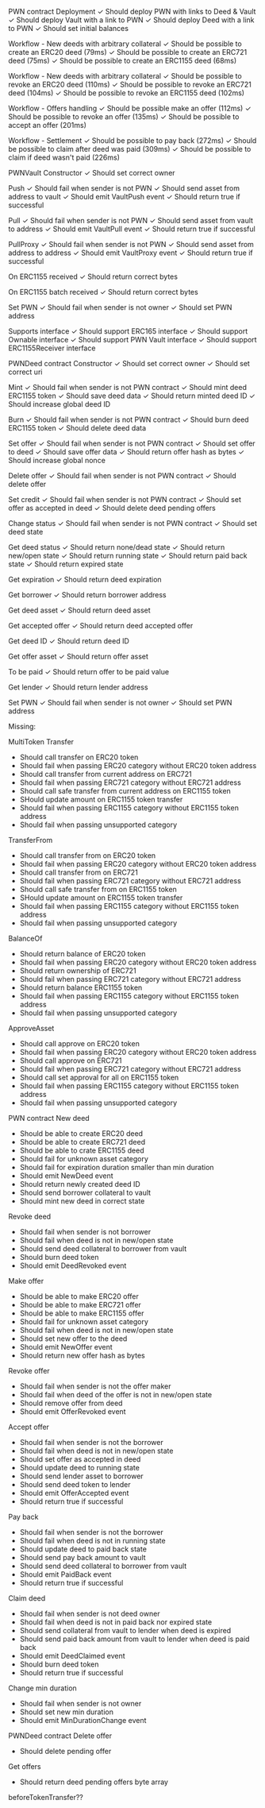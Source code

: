 PWN contract
Deployment
✓ Should deploy PWN with links to Deed & Vault
✓ Should deploy Vault with a link to PWN
✓ Should deploy Deed with a link to PWN
✓ Should set initial balances

Workflow - New deeds with arbitrary collateral
✓ Should be possible to create an ERC20 deed (79ms)
✓ Should be possible to create an ERC721 deed (75ms)
✓ Should be possible to create an ERC1155 deed (68ms)

Workflow - New deeds with arbitrary collateral
✓ Should be possible to revoke an ERC20 deed (110ms)
✓ Should be possible to revoke an ERC721 deed (104ms)
✓ Should be possible to revoke an ERC1155 deed (102ms)

Workflow - Offers handling
✓ Should be possible make an offer (112ms)
✓ Should be possible to revoke an offer (135ms)
✓ Should be possible to accept an offer (201ms)

Workflow - Settlement
✓ Should be possible to pay back (272ms)
✓ Should be possible to claim after deed was paid (309ms)
✓ Should be possible to claim if deed wasn't paid (226ms)


PWNVault
Constructor
✓ Should set correct owner

Push
✓ Should fail when sender is not PWN
✓ Should send asset from address to vault
✓ Should emit VaultPush event
✓ Should return true if successful

Pull
✓ Should fail when sender is not PWN
✓ Should send asset from vault to address
✓ Should emit VaultPull event
✓ Should return true if successful

PullProxy
✓ Should fail when sender is not PWN
✓ Should send asset from address to address
✓ Should emit VaultProxy event
✓ Should return true if successful

On ERC1155 received
✓ Should return correct bytes

On ERC1155 batch received
✓ Should return correct bytes

Set PWN
✓ Should fail when sender is not owner
✓ Should set PWN address

Supports interface
✓ Should support ERC165 interface
✓ Should support Ownable interface
✓ Should support PWN Vault interface
✓ Should support ERC1155Receiver interface


PWNDeed contract
Constructor
✓ Should set correct owner
✓ Should set correct uri

Mint
✓ Should fail when sender is not PWN contract
✓ Should mint deed ERC1155 token
✓ Should save deed data
✓ Should return minted deed ID
✓ Should increase global deed ID

Burn
✓ Should fail when sender is not PWN contract
✓ Should burn deed ERC1155 token
✓ Should delete deed data

Set offer
✓ Should fail when sender is not PWN contract
✓ Should set offer to deed
✓ Should save offer data
✓ Should return offer hash as bytes
✓ Should increase global nonce

Delete offer
✓ Should fail when sender is not PWN contract
✓ Should delete offer

Set credit
✓ Should fail when sender is not PWN contract
✓ Should set offer as accepted in deed
✓ Should delete deed pending offers

Change status
✓ Should fail when sender is not PWN contract
✓ Should set deed state

Get deed status
✓ Should return none/dead state
✓ Should return new/open state
✓ Should return running state
✓ Should return paid back state
✓ Should return expired state

Get expiration
✓ Should return deed expiration

Get borrower
✓ Should return borrower address

Get deed asset
✓ Should return deed asset

Get accepted offer
✓ Should return deed accepted offer

Get deed ID
✓ Should return deed ID

Get offer asset
✓ Should return offer asset

To be paid
✓ Should return offer to be paid value

Get lender
✓ Should return lender address

Set PWN
✓ Should fail when sender is not owner
✓ Should set PWN address


Missing:

MultiToken
Transfer
- Should call transfer on ERC20 token
- Should fail when passing ERC20 category without ERC20 token address
- Should call transfer from current address on ERC721
- Should fail when passing ERC721 category without ERC721 address
- Should call safe transfer from current address on ERC1155 token
- SHould update amount on ERC1155 token transfer
- Should fail when passing ERC1155 category without ERC1155 token address
- Should fail when passing unsupported category

TransferFrom
- Should call transfer from on ERC20 token
- Should fail when passing ERC20 category without ERC20 token address
- Should call transfer from on ERC721
- Should fail when passing ERC721 category without ERC721 address
- Should call safe transfer from on ERC1155 token
- SHould update amount on ERC1155 token transfer
- Should fail when passing ERC1155 category without ERC1155 token address
- Should fail when passing unsupported category

BalanceOf
- Should return balance of ERC20 token
- Should fail when passing ERC20 category without ERC20 token address
- Should return ownership of ERC721
- Should fail when passing ERC721 category without ERC721 address
- Should return balance ERC1155 token
- Should fail when passing ERC1155 category without ERC1155 token address
- Should fail when passing unsupported category

ApproveAsset
- Should call approve on ERC20 token
- Should fail when passing ERC20 category without ERC20 token address
- Should call approve on ERC721
- Should fail when passing ERC721 category without ERC721 address
- Should call set approval for all on ERC1155 token
- Should fail when passing ERC1155 category without ERC1155 token address
- Should fail when passing unsupported category


PWN contract
New deed
- Should be able to create ERC20 deed
- Should be able to create ERC721 deed
- Should be able to crate ERC1155 deed
- Should fail for unknown asset category
- Should fail for expiration duration smaller than min duration
- Should emit NewDeed event
- Should return newly created deed ID
- Should send borrower collateral to vault
- Should mint new deed in correct state

Revoke deed
- Should fail when sender is not borrower
- Should fail when deed is not in new/open state
- Should send deed collateral to borrower from vault
- Should burn deed token
- Should emit DeedRevoked event

Make offer
- Should be able to make ERC20 offer
- Should be able to make ERC721 offer
- Should be able to make ERC1155 offer
- Should fail for unknown asset category
- Should fail when deed is not in new/open state
- Should set new offer to the deed
- Should emit NewOffer event
- Should return new offer hash as bytes

Revoke offer
- Should fail when sender is not the offer maker
- Should fail when deed of the offer is not in new/open state
- Should remove offer from deed
- Should emit OfferRevoked event

Accept offer
- Should fail when sender is not the borrower
- Should fail when deed is not in new/open state
- Should set offer as accepted in deed
- Should update deed to running state
- Should send lender asset to borrower
- Should send deed token to lender
- Should emit OfferAccepted event
- Should return true if successful

Pay back
- Should fail when sender is not the borrower
- Should fail when deed is not in running state
- Should update deed to paid back state
- Should send pay back amount to vault
- Should send deed collateral to borrower from vault
- Should emit PaidBack event
- Should return true if successful

Claim deed
- Should fail when sender is not deed owner
- Should fail when deed is not in paid back nor expired state
- Should send collateral from vault to lender when deed is expired
- Should send paid back amount from vault to lender when deed is paid back
- Should emit DeedClaimed event
- Should burn deed token
- Should return true if successful

Change min duration
- Should fail when sender is not owner
- Should set new min duration
- Should emit MinDurationChange event


PWNDeed contract
Delete offer
- Should delete pending offer

Get offers
- Should return deed pending offers byte array

beforeTokenTransfer??
